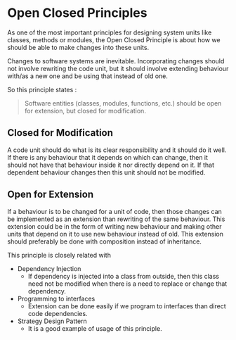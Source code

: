 # Open Closed Principles

As one of the most important principles for designing system units like classes, methods or modules, the Open Closed Principle is about how we should be able to make changes into these units.

Changes to software systems are inevitable. Incorporating changes should not involve rewriting the code unit, but it should involve extending behaviour with/as a new one and be using that instead of old one.

So this principle states :
> Software entities (classes, modules, functions, etc.) should be open for extension, but closed for modification.

## Closed for Modification
A code unit should do what is its clear responsibility and it should do it well. If there is any behaviour that it depends on which can change, then it should not have that behaviour inside it nor directly depend on it. If that dependent behaviour changes then this unit should not be modified.

## Open for Extension
If a behaviour is to be changed for a unit of code, then those changes can be implemented as an extension than rewriting of the same behaviour. This extension could be in the form of writing new behaviour and making other units that depend on it to use new behaviour instead of old. This extension should preferably be done with composition instead of inheritance.


This principle is closely related with
* Dependency Injection
  * If dependency is injected into a class from outside, then this class need not be modified when there is a need to replace or change that dependency.
* Programming to interfaces
  * Extension can be done easily if we program to interfaces than direct code dependencies.
* Strategy Design Pattern
  * It is a good example of usage of this principle.  